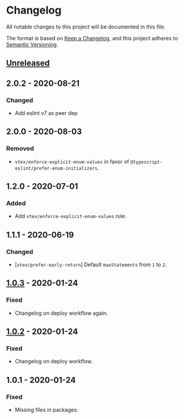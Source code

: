 # Changelog
All notable changes to this project will be documented in this file.

The format is based on [Keep a Changelog](https://keepachangelog.com/en/1.0.0/),
and this project adheres to [Semantic Versioning](https://semver.org/spec/v2.0.0.html).

## [Unreleased]

## 2.0.2 - 2020-08-21
### Changed
- Add eslint v7 as peer dep

## 2.0.0 - 2020-08-03
### Removed
- `vtex/enforce-explicit-enum-values` in favor of `@typescript-eslint/prefer-enum-initializers`.

## 1.2.0 - 2020-07-01
### Added
- Add `vtex/enforce-explicit-enum-values` rule.

## 1.1.1 - 2020-06-19
### Changed
- [`vtex/prefer-early-return`] Default `maxStatements` from `1` to `2`.

## [1.0.3] - 2020-01-24
### Fixed
- Changelog on deploy workflow again.

## [1.0.2] - 2020-01-24
### Fixed
- Changelog on deploy workflow.

## 1.0.1 - 2020-01-24
### Fixed
- Missing files in packages.

[Unreleased]: https://github.com/vtex/js-standards/compare/v1.0.3...HEAD
[1.0.3]: https://github.com/vtex/js-standards/compare/v1.0.2...v1.0.3
[1.0.2]: https://github.com/vtex/js-standards/compare/v1.0.1...v1.0.2
